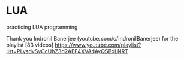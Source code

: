# LUA
practicing LUA programming

Thank you Indronil Banerjee (youtube.com/c/IndronilBanerjee) for the playlist
[83 videos] https://www.youtube.com/playlist?list=PLysdvSvCcUhZ3d2AEF4XVAdAyQSBxLNRT
